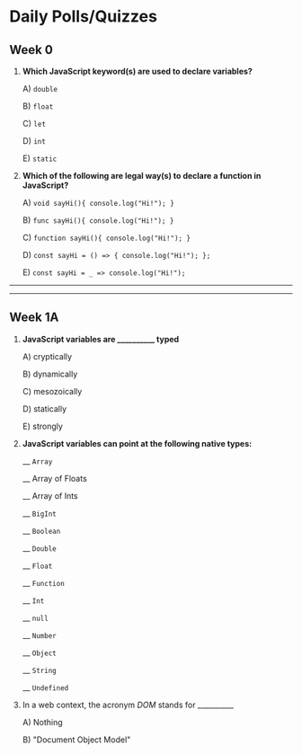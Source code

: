 # Daily Polls/Quizzes



## Week 0

1) **Which JavaScript keyword(s) are used to declare variables?**

    A) `double`

    B) `float`

    C) `let`

    D) `int`

    E) `static`

2) **Which of the following are legal way(s) to declare a function in JavaScript?**

    A) `void sayHi(){ console.log("Hi!"); }`
    
    B) `func sayHi(){ console.log("Hi!"); }`
    
    C) `function sayHi(){ console.log("Hi!"); }`

    D) `const sayHi = () => { console.log("Hi!"); };`

    E) `const sayHi = _ => console.log("Hi!");`
    
<hr><hr>
    
## Week 1A

1) **JavaScript variables are __________ typed**

    A) cryptically
    
    B) dynamically
    
    C) mesozoically
    
    D) statically
    
    E) strongly
    
2) **JavaScript variables can point at the following native types:**
    
    __ `Array`
    
    __ Array of Floats
    
    __ Array of Ints
    
    __ `BigInt`
    
    __ `Boolean`
    
    __ `Double`
    
    __ `Float`
    
    __ `Function`
    
    __ `Int`
    
    __ `null`
    
    __ `Number`
    
    __ `Object`
    
    __ `String`
    
    __ `Undefined`
    
    
 3) In a web context, the acronym *DOM* stands for __________
 
     A) Nothing
     
     B) "Document Object Model"
